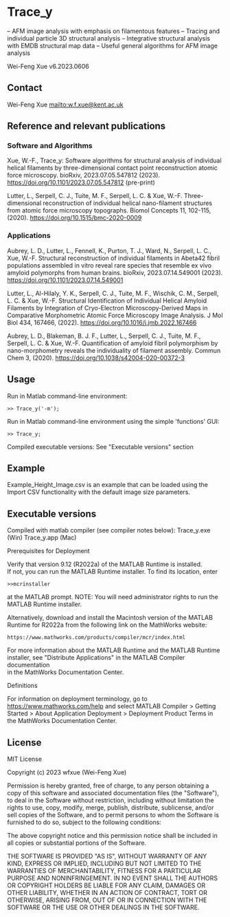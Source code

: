 # Trace_y

– AFM image analysis with emphasis on filamentous features
– Tracing and individual particle 3D structural analysis
– Integrative structural analysis with EMDB structural map data
– Useful general algorithms for AFM image analysis

Wei-Feng Xue
v6.2023.0606



## Contact
Wei-Feng Xue <mailto:w.f.xue@kent.ac.uk>



## Reference and relevant publications

### Software and Algorithms

Xue, W.-F., Trace_y: Software algorithms for structural analysis of individual helical filaments by three-dimensional contact point reconstruction atomic force microscopy. bioRxiv, 2023.07.05.547812 (2023). https://doi.org/10.1101/2023.07.05.547812 (pre-print)

Lutter, L., Serpell, C. J., Tuite, M. F., Serpell, L. C. & Xue, W.-F. Three-dimensional reconstruction of individual helical nano-filament structures from atomic force microscopy topographs. Biomol Concepts 11, 102-115, (2020). https://doi.org/10.1515/bmc-2020-0009


### Applications

Aubrey, L. D., Lutter, L., Fennell, K., Purton, T. J., Ward, N., Serpell, L. C., Xue, W.-F. Structural reconstruction of individual filaments in Abeta42 fibril populations assembled in vitro reveal rare species that resemble ex vivo amyloid polymorphs from human brains. bioRxiv, 2023.07.14.549001 (2023). https://doi.org/10.1101/2023.07.14.549001

Lutter, L., Al-Hilaly, Y. K., Serpell, C. J., Tuite, M. F., Wischik, C. M., Serpell, L. C. & Xue, W.-F. Structural Identification of Individual Helical Amyloid Filaments by Integration of Cryo-Electron Microscopy-Derived Maps in Comparative Morphometric Atomic Force Microscopy Image Analysis. J Mol Biol 434, 167466, (2022). https://doi.org/10.1016/j.jmb.2022.167466

Aubrey, L. D., Blakeman, B. J. F., Lutter, L., Serpell, C. J., Tuite, M. F., Serpell, L. C. & Xue, W.-F. Quantification of amyloid fibril polymorphism by nano-morphometry reveals the individuality of filament assembly. Commun Chem 3, (2020). https://doi.org/10.1038/s42004-020-00372-3



## Usage

Run in Matlab command-line environment:

    >> Trace_y('-m');

Run in Matlab command-line environment using the simple 'functions' GUI:

    >> Trace_y;

Compiled executable versions: See "Executable versions" section



## Example

Example_Height_Image.csv is an example that can be loaded using the Import CSV functionality with the default image size parameters.


## Executable versions

Compiled with matlab compiler (see compiler notes below):
Trace_y.exe (Win)
Trace_y.app (Mac)

Prerequisites for Deployment 

Verify that version 9.12 (R2022a) of the MATLAB Runtime is installed.   
If not, you can run the MATLAB Runtime installer.
To find its location, enter
  
    >>mcrinstaller
      
at the MATLAB prompt.
NOTE: You will need administrator rights to run the MATLAB Runtime installer. 

Alternatively, download and install the Macintosh version of the MATLAB Runtime for R2022a 
from the following link on the MathWorks website:

    https://www.mathworks.com/products/compiler/mcr/index.html
   
For more information about the MATLAB Runtime and the MATLAB Runtime installer, see 
"Distribute Applications" in the MATLAB Compiler documentation  
in the MathWorks Documentation Center.


Definitions

For information on deployment terminology, go to
https://www.mathworks.com/help and select MATLAB Compiler >
Getting Started > About Application Deployment >
Deployment Product Terms in the MathWorks Documentation
Center.


## License

MIT License

Copyright (c) 2023 wfxue (Wei-Feng Xue)

Permission is hereby granted, free of charge, to any person obtaining a copy
of this software and associated documentation files (the "Software"), to deal
in the Software without restriction, including without limitation the rights
to use, copy, modify, merge, publish, distribute, sublicense, and/or sell
copies of the Software, and to permit persons to whom the Software is
furnished to do so, subject to the following conditions:

The above copyright notice and this permission notice shall be included in all
copies or substantial portions of the Software.

THE SOFTWARE IS PROVIDED "AS IS", WITHOUT WARRANTY OF ANY KIND, EXPRESS OR
IMPLIED, INCLUDING BUT NOT LIMITED TO THE WARRANTIES OF MERCHANTABILITY,
FITNESS FOR A PARTICULAR PURPOSE AND NONINFRINGEMENT. IN NO EVENT SHALL THE
AUTHORS OR COPYRIGHT HOLDERS BE LIABLE FOR ANY CLAIM, DAMAGES OR OTHER
LIABILITY, WHETHER IN AN ACTION OF CONTRACT, TORT OR OTHERWISE, ARISING FROM,
OUT OF OR IN CONNECTION WITH THE SOFTWARE OR THE USE OR OTHER DEALINGS IN THE
SOFTWARE.


